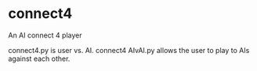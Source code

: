 # connect4
An AI connect 4 player

connect4.py is user vs. AI.
connect4 AIvAI.py allows the user to play to AIs against each other.
